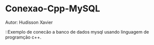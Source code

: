 # Conexao-Cpp-MySQL

Autor: Hudisson Xavier

::Exemplo de conecão a banco de dados mysql usando linguagem de programção c++.